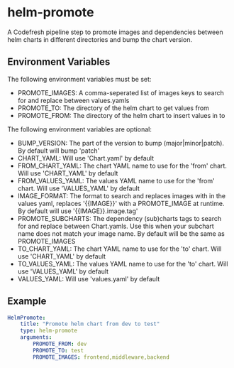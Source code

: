 # helm-promote

A Codefresh pipeline step to promote images and dependencies between helm charts in different directories and bump the chart version.

## Environment Variables

The following environment variables must be set:

- PROMOTE_IMAGES: A comma-seperated list of images keys to search for and replace between values.yamls
- PROMOTE_TO: The directory of the helm chart to get values from
- PROMOTE_FROM: The directory of the helm chart to insert values in to


The following environment variables are optional:
- BUMP_VERSION: The part of the version to bump (major|minor|patch). By default will bump 'patch'
- CHART_YAML: Will use 'Chart.yaml' by default
- FROM_CHART_YAML: The chart YAML name to use for the 'from' chart. Will use 'CHART_YAML' by default
- FROM_VALUES_YAML: The values YAML name to use for the 'from' chart. Will use 'VALUES_YAML' by default
- IMAGE_FORMAT: The format to search and replaces images with in the values yaml, replaces '{{IMAGE}}' with a PROMOTE_IMAGE at runtime. By default will use '{{IMAGE}}.image.tag'
- PROMOTE_SUBCHARTS: The dependency (sub)charts tags to search for and replace between Chart.yamls. Use this when your subchart name does not match your image name. By default will be the same as PROMOTE_IMAGES
- TO_CHART_YAML: The chart YAML name to use for the 'to' chart. Will use 'CHART_YAML' by default
- TO_VALUES_YAML: The values YAML name to use for the 'to' chart. Will use 'VALUES_YAML' by default
- VALUES_YAML: Will use 'values.yaml' by default

## Example

```yaml
HelmPromote:
    title: "Promote helm chart from dev to test"
    type: helm-promote
    arguments:
        PROMOTE_FROM: dev
        PROMOTE_TO: test
        PROMOTE_IMAGES: frontend,middleware,backend
```